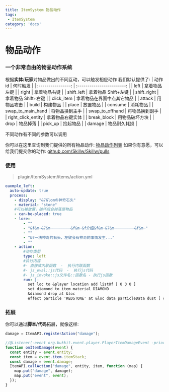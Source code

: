 ```yaml
---
title: ItemSystem 物品动作
tags:
 - ItemSystem
category: 'docs'
---
```

# 物品动作

### 一个非常自由的物品动作系统

根据**实体**/**玩家**对物品做出的不同互动，可以触发相应动作
我们默认提供了:
| 动作 id | 何时触发 |
| :----------------: | :------------------------: |
| left | 拿着物品左键 |
| right | 拿着物品右键 |
| shift_left | 拿着物品 Shift+左键 |
| shift_right | 拿着物品 Shift+右键 |
| click_item | 拿着物品在界面中点其它物品 |
| attack | 用物品攻击 |
| build | 构建物品 |
| place | 放置物品 |
| consume | 消耗物品 |
| swap_to_main_hand | 将物品换到主手 |
| swap_to_offhand | 将物品换到副手 |
| right_click_entity | 拿着物品右键实体 |
| break_block | 用物品破坏方块 |
| drop | 物品掉落 |
| pick_up | 捡起物品 |
| damage | 物品耐久耗损 |

不同动作有不同的参数可以调用

你可以在这里查询到我们提供的所有物品动作: [物品动作列表](https://actions)
如果你有意愿，可以给我们提交你的动作: [github.com/Skillw/Skillw/pulls](https://github.com/Skillw/Skillw/pulls)

### 使用

> plugin/ItemSystem/items/action.yml

```yaml
eaxmple_left:
  auto-update: true
  process:
    - display: "&7Glomの神奇石头"
    - material: "stone"
    #可以被放置，破坏后会掉落原物品
    - can-be-placed: true
    - lore:
        - ""
        - "&f&m─&7&m─────────&f&m─&f介绍&f&m─&7&m─────────&f&m─"
        - ""
        - "&7一块神奇的石头，左键会有神奇的事情发生..."
        - ""
    - action:
        #动作类型
        type: left
        #执行内容
        #- 直接填内联函数  -  执行内联函数
        #- js_eval::js代码  -  执行js代码
        #- js_invoke::js文件名::函数名 - 执行js函数
        run: |-
          set loc to &player location add listOf [ 0 3 0 ]
          set diamond to item material DIAMOND
          &diamond drop at &loc
          effect particle 'REDSTONE' at &loc data particleData dust [ color [ 255 0 255 ] in 10 ]
```

### 拓展

你可以通过**脚本/代码**拓展，就像这样:

```js
damage = ItemAPI.registerAction("damage");

//@Listener(-event org.bukkit.event.player.PlayerItemDamageEvent -priority HIGHEST --ignoreCancelled)
function onItemDamage(event) {
  const entity = event.entity;
  const item = event.item.itemStack;
  const damage = event.damage;
  ItemAPI.callAction("damage", entity, item, function (map) {
    map.put("damage", damage);
    map.put("event", event);
  });
}
```
